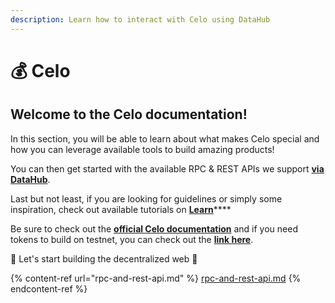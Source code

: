 ```yaml
---
description: Learn how to interact with Celo using DataHub
---
```


# 💰 Celo

## Welcome to the Celo documentation!

In this section, you will be able to learn about what makes Celo special and how you can leverage available tools to build amazing products!

You can then get started with the available RPC & REST APIs we support [**via DataHub**](https://datahub.figment.io/sign\_up?service=celo).

Last but not least, if you are looking for guidelines or simply some inspiration, check out available tutorials on [**Learn**](https://learn.figment.io/protocols/celo)****

Be sure to check out the [**official Celo documentation**](https://docs.celo.org/) and if you need tokens to build on testnet, you can check out the [**link here**](https://celo.org/developers/faucet).

🚀 Let's start building the decentralized web 🚀

{% content-ref url="rpc-and-rest-api.md" %}
[rpc-and-rest-api.md](rpc-and-rest-api.md)
{% endcontent-ref %}
